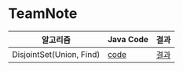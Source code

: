 # TeamNote

| 알고리즘                 | Java Code                  | 결과                                |
| ------------------------ | -------------------------- | ----------------------------------- |
| DisjointSet(Union, Find) | [code](./DisjointSet.Java) | [결과](./img/DisjointSetResult.PNG) |
